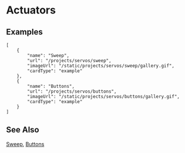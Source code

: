 # Actuators

## Examples

```codecard
[
    {
        "name": "Sweep",
        "url": "/projects/servos/sweep",
        "imageUrl": "/static/projects/servos/sweep/gallery.gif",
        "cardType": "example"
    },
    {
        "name": "Buttons",
        "url": "/projects/servos/buttons",
        "imageUrl": "/static/projects/servos/buttons/gallery.gif",
        "cardType": "example"
    }
]
```

## See Also

[Sweep](/projects/servos/sweep),
[Buttons](/projects/servos/buttons)
